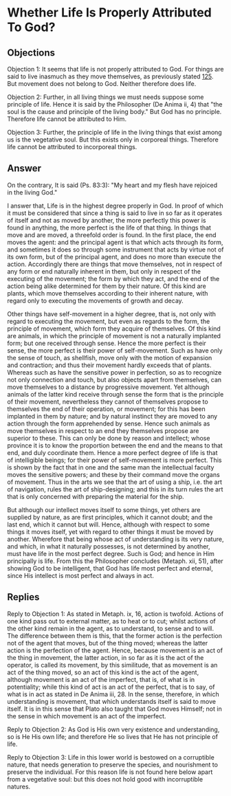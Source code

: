 # Whether Life Is Properly Attributed To God?

## Objections

Objection 1: It seems that life is not properly attributed to God. For things are said to live inasmuch as they move themselves, as previously stated [125](A[2]). But movement does not belong to God. Neither therefore does life.

Objection 2: Further, in all living things we must needs suppose some principle of life. Hence it is said by the Philosopher (De Anima ii, 4) that "the soul is the cause and principle of the living body." But God has no principle. Therefore life cannot be attributed to Him.

Objection 3: Further, the principle of life in the living things that exist among us is the vegetative soul. But this exists only in corporeal things. Therefore life cannot be attributed to incorporeal things.

## Answer

On the contrary, It is said (Ps. 83:3): "My heart and my flesh have rejoiced in the living God."

I answer that, Life is in the highest degree properly in God. In proof of which it must be considered that since a thing is said to live in so far as it operates of itself and not as moved by another, the more perfectly this power is found in anything, the more perfect is the life of that thing. In things that move and are moved, a threefold order is found. In the first place, the end moves the agent: and the principal agent is that which acts through its form, and sometimes it does so through some instrument that acts by virtue not of its own form, but of the principal agent, and does no more than execute the action. Accordingly there are things that move themselves, not in respect of any form or end naturally inherent in them, but only in respect of the executing of the movement; the form by which they act, and the end of the action being alike determined for them by their nature. Of this kind are plants, which move themselves according to their inherent nature, with regard only to executing the movements of growth and decay.

Other things have self-movement in a higher degree, that is, not only with regard to executing the movement, but even as regards to the form, the principle of movement, which form they acquire of themselves. Of this kind are animals, in which the principle of movement is not a naturally implanted form; but one received through sense. Hence the more perfect is their sense, the more perfect is their power of self-movement. Such as have only the sense of touch, as shellfish, move only with the motion of expansion and contraction; and thus their movement hardly exceeds that of plants. Whereas such as have the sensitive power in perfection, so as to recognize not only connection and touch, but also objects apart from themselves, can move themselves to a distance by progressive movement. Yet although animals of the latter kind receive through sense the form that is the principle of their movement, nevertheless they cannot of themselves propose to themselves the end of their operation, or movement; for this has been implanted in them by nature; and by natural instinct they are moved to any action through the form apprehended by sense. Hence such animals as move themselves in respect to an end they themselves propose are superior to these. This can only be done by reason and intellect; whose province it is to know the proportion between the end and the means to that end, and duly coordinate them. Hence a more perfect degree of life is that of intelligible beings; for their power of self-movement is more perfect. This is shown by the fact that in one and the same man the intellectual faculty moves the sensitive powers; and these by their command move the organs of movement. Thus in the arts we see that the art of using a ship, i.e. the art of navigation, rules the art of ship-designing; and this in its turn rules the art that is only concerned with preparing the material for the ship.

But although our intellect moves itself to some things, yet others are supplied by nature, as are first principles, which it cannot doubt; and the last end, which it cannot but will. Hence, although with respect to some things it moves itself, yet with regard to other things it must be moved by another. Wherefore that being whose act of understanding is its very nature, and which, in what it naturally possesses, is not determined by another, must have life in the most perfect degree. Such is God; and hence in Him principally is life. From this the Philosopher concludes (Metaph. xii, 51), after showing God to be intelligent, that God has life most perfect and eternal, since His intellect is most perfect and always in act.

## Replies

Reply to Objection 1: As stated in Metaph. ix, 16, action is twofold. Actions of one kind pass out to external matter, as to heat or to cut; whilst actions of the other kind remain in the agent, as to understand, to sense and to will. The difference between them is this, that the former action is the perfection not of the agent that moves, but of the thing moved; whereas the latter action is the perfection of the agent. Hence, because movement is an act of the thing in movement, the latter action, in so far as it is the act of the operator, is called its movement, by this similitude, that as movement is an act of the thing moved, so an act of this kind is the act of the agent, although movement is an act of the imperfect, that is, of what is in potentiality; while this kind of act is an act of the perfect, that is to say, of what is in act as stated in De Anima iii, 28. In the sense, therefore, in which understanding is movement, that which understands itself is said to move itself. It is in this sense that Plato also taught that God moves Himself; not in the sense in which movement is an act of the imperfect.

Reply to Objection 2: As God is His own very existence and understanding, so is He His own life; and therefore He so lives that He has not principle of life.

Reply to Objection 3: Life in this lower world is bestowed on a corruptible nature, that needs generation to preserve the species, and nourishment to preserve the individual. For this reason life is not found here below apart from a vegetative soul: but this does not hold good with incorruptible natures.